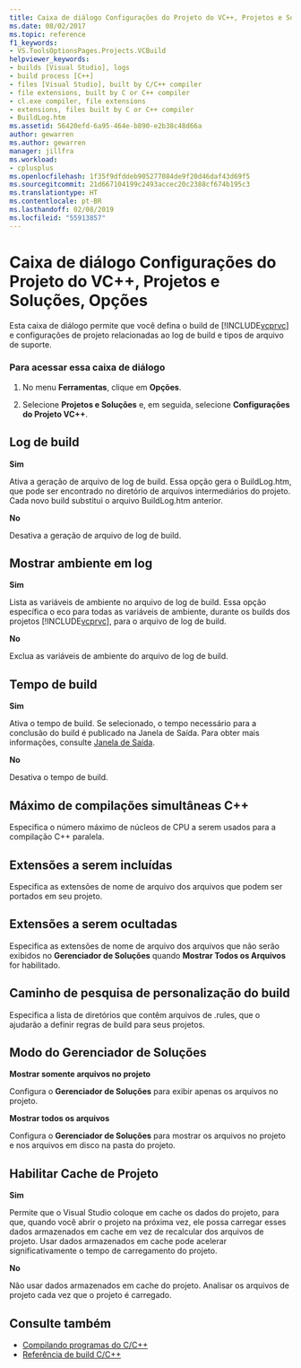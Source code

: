 ```yaml
---
title: Caixa de diálogo Configurações do Projeto do VC++, Projetos e Soluções, Opções
ms.date: 08/02/2017
ms.topic: reference
f1_keywords:
- VS.ToolsOptionsPages.Projects.VCBuild
helpviewer_keywords:
- builds [Visual Studio], logs
- build process [C++]
- files [Visual Studio], built by C/C++ compiler
- file extensions, built by C or C++ compiler
- cl.exe compiler, file extensions
- extensions, files built by C or C++ compiler
- BuildLog.htm
ms.assetid: 56420efd-6a95-464e-b890-e2b38c48d66a
author: gewarren
ms.author: gewarren
manager: jillfra
ms.workload:
- cplusplus
ms.openlocfilehash: 1f35f9dfddeb905277084de9f20d46daf43d69f5
ms.sourcegitcommit: 21d667104199c2493accec20c2388cf674b195c3
ms.translationtype: HT
ms.contentlocale: pt-BR
ms.lasthandoff: 02/08/2019
ms.locfileid: "55913857"
---
```

# <a name="vc-project-settings-projects-and-solutions-options-dialog-box"></a>Caixa de diálogo Configurações do Projeto do VC++, Projetos e Soluções, Opções
Esta caixa de diálogo permite que você defina o build de [!INCLUDE[vcprvc](../../code-quality/includes/vcprvc_md.md)] e configurações de projeto relacionadas ao log de build e tipos de arquivo de suporte.

### <a name="to-access-this-dialog-box"></a>Para acessar essa caixa de diálogo

1.  No menu **Ferramentas**, clique em **Opções**.

2.  Selecione **Projetos e Soluções** e, em seguida, selecione **Configurações do Projeto VC++**.

## <a name="build-logging"></a>Log de build
 **Sim**

  Ativa a geração de arquivo de log de build. Essa opção gera o BuildLog.htm, que pode ser encontrado no diretório de arquivos intermediários do projeto. Cada novo build substitui o arquivo BuildLog.htm anterior.

 **No**

  Desativa a geração de arquivo de log de build.

## <a name="show-environment-in-log"></a>Mostrar ambiente em log
 **Sim**

 Lista as variáveis de ambiente no arquivo de log de build. Essa opção específica o eco para todas as variáveis de ambiente, durante os builds dos projetos [!INCLUDE[vcprvc](../../code-quality/includes/vcprvc_md.md)], para o arquivo de log de build.

 **No**

 Exclua as variáveis de ambiente do arquivo de log de build.

## <a name="build-timing"></a>Tempo de build
 **Sim**

  Ativa o tempo de build. Se selecionado, o tempo necessário para a conclusão do build é publicado na Janela de Saída. Para obter mais informações, consulte [Janela de Saída](../../ide/reference/output-window.md).

 **No**

 Desativa o tempo de build.

## <a name="maximum-concurrent-c-compilations"></a>Máximo de compilações simultâneas C++
  Especifica o número máximo de núcleos de CPU a serem usados para a compilação C++ paralela.

## <a name="extensions-to-include"></a>Extensões a serem incluídas
  Especifica as extensões de nome de arquivo dos arquivos que podem ser portados em seu projeto.

## <a name="extensions-to-hide"></a>Extensões a serem ocultadas
  Especifica as extensões de nome de arquivo dos arquivos que não serão exibidos no **Gerenciador de Soluções** quando **Mostrar Todos os Arquivos** for habilitado.

## <a name="build-customization-search-path"></a>Caminho de pesquisa de personalização do build
  Especifica a lista de diretórios que contêm arquivos de .rules, que o ajudarão a definir regras de build para seus projetos.

## <a name="solution-explorer-mode"></a>Modo do Gerenciador de Soluções
 **Mostrar somente arquivos no projeto**

  Configura o **Gerenciador de Soluções** para exibir apenas os arquivos no projeto.

 **Mostrar todos os arquivos**

  Configura o **Gerenciador de Soluções** para mostrar os arquivos no projeto e nos arquivos em disco na pasta do projeto.

## <a name="enable-project-caching"></a>Habilitar Cache de Projeto
**Sim**

Permite que o Visual Studio coloque em cache os dados do projeto, para que, quando você abrir o projeto na próxima vez, ele possa carregar esses dados armazenados em cache em vez de recalcular dos arquivos de projeto. Usar dados armazenados em cache pode acelerar significativamente o tempo de carregamento do projeto.

**No**

Não usar dados armazenados em cache do projeto. Analisar os arquivos de projeto cada vez que o projeto é carregado.

## <a name="see-also"></a>Consulte também

- [Compilando programas do C/C++](/cpp/build/building-c-cpp-programs)
- [Referência de build C/C++](/cpp/build/reference/c-cpp-building-reference)